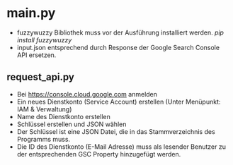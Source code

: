 # main.py
- fuzzywuzzy Bibliothek muss vor der Ausführung installiert werden. *pip install fuzzywuzzy*
- input.json entsprechend durch Response der Google Search Console API ersetzen.
## request_api.py
- Bei https://console.cloud.google.com anmelden
- Ein neues Dienstkonto (Service Account) erstellen (Unter Menüpunkt: IAM & Verwaltung)
- Name des Dienstkonto erstellen
- Schlüssel erstellen und JSON wählen
- Der Schlüssel ist eine JSON Datei, die in das Stammverzeichnis des Programms muss.
- Die ID des Dienstkonto (E-Mail Adresse) muss als lesender Benutzer zu der entsprechenden GSC Property hinzugefügt werden.
